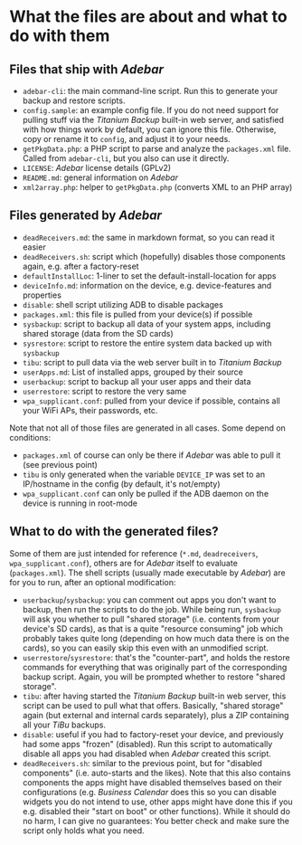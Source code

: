 # What the files are about and what to do with them

## Files that ship with *Adebar*
* `adebar-cli`: the main command-line script. Run this to generate your backup and restore scripts.
* `config.sample`: an example config file. If you do not need support for pulling stuff via the
  *Titanium Backup* built-in web server, and satisfied with how things work by default, you can
  ignore this file. Otherwise, copy or rename it to `config`, and adjust it to your needs.
* `getPkgData.php`: a PHP script to parse and analyze the `packages.xml` file. Called from
  `adebar-cli`, but you also can use it directly.
* `LICENSE`: *Adebar* license details (GPLv2)
* `README.md`: general information on *Adebar*
* `xml2array.php`: helper to `getPkgData.php` (converts XML to an PHP array)


## Files generated by *Adebar*
* `deadReceivers.md`: the same in markdown format, so you can read it easier
* `deadReceivers.sh`: script which (hopefully) disables those components again, e.g. after a factory-reset
* `defaultInstallLoc`: 1-liner to set the default-install-location for apps
* `deviceInfo.md`: information on the device, e.g. device-features and properties
* `disable`: shell script utilizing ADB to disable packages
* `packages.xml`: this file is pulled from your device(s) if possible
* `sysbackup`: script to backup all data of your system apps, including shared storage (data from the SD cards)
* `sysrestore`: script to restore the entire system data backed up with `sysbackup`
* `tibu`: script to pull data via the web server built in to *Titanium Backup*
* `userApps.md`: List of installed apps, grouped by their source
* `userbackup`: script to backup all your user apps and their data
* `userrestore`: script to restore the very same
* `wpa_supplicant.conf`: pulled from your device if possible, contains all your WiFi APs, their passwords, etc.

Note that not all of those files are generated in all cases. Some depend on conditions:

* `packages.xml` of course can only be there if *Adebar* was able to pull it (see previous point)
* `tibu` is only generated when the variable `DEVICE_IP` was set to an IP/hostname in the config (by default, it's not/empty)
* `wpa_supplicant.conf` can only be pulled if the ADB daemon on the device is running in root-mode


## What to do with the generated files?
Some of them are just intended for reference (`*.md`, `deadreceivers`, `wpa_supplicant.conf`), others
are for *Adebar* itself to evaluate (`packages.xml`). The shell scripts (usually made executable by
*Adebar*) are for you to run, after an optional modification:

* `userbackup`/`sysbackup`: you can comment out apps you don't want to backup, then run the scripts to do the job.
  While being run, `sysbackup` will ask you whether to pull "shared storage" (i.e. contents from your device's
  SD cards), as that is a quite "resource consuming" job which probably takes quite long (depending on how much
  data there is on the cards), so you can easily skip this even with an unmodified script.
* `userrestore`/`sysrestore`: that's the "counter-part", and holds the restore commands for everything that was
  originally part of the corresponding backup script. Again, you will be prompted whether to restore "shared storage".
* `tibu`: after having started the *Titanium Backup* built-in web server, this script can be used to pull what that
  offers. Basically, "shared storage" again (but external and internal cards separately), plus a ZIP containing
  all your *TiBu* backups.
* `disable`: useful if you had to factory-reset your device, and previously had some apps "frozen" (disabled).
  Run this script to automatically disable all apps you had disabled when *Adebar* created this script.
* `deadReceivers.sh`: similar to the previous point, but for "disabled components" (i.e. auto-starts and the
  likes). Note that this also contains components the apps might have disabled themselves based on their
  configurations (e.g. *Business Calendar* does this so you can disable widgets you do not intend to use,
  other apps might have done this if you e.g. disabled their "start on boot" or other functions). While it
  should do no harm, I can give no guarantees: You better check and make sure the script only holds what you need.
